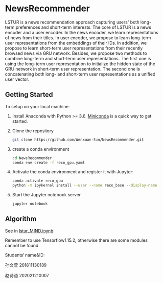 # NewsRecommender

LSTUR  is a news recommendation approach capturing users' both long-term preferences and short-term interests. The core of LSTUR is a news encoder and a user encoder. In the news encoder, we learn representations of news from their titles. In user encoder, we propose to learn long-term user representations from the embeddings of their IDs. In addition, we propose to learn short-term user representations from their recently browsed news via GRU network. Besides, we propose two methods to combine long-term and short-term user representations. The first one is using the long-term user representation to initialize the hidden state of the GRU network in short-term user representation. The second one is concatenating both long- and short-term user representations as a unified user vector.

## Getting Started

To setup on your local machine:

1. Install Anaconda with Python >= 3.6. [Miniconda](https://conda.io/miniconda.html) is a quick way to get started.

2. Clone the repository

   ```bash
   git clone https://github.com/Wenxuan-Sun/NewsRecommender.git
   ```

3. create a conda environment

   ```bash
   cd NewsRecommender
   conda env create -f reco_gpu.yaml
   ```

4. Activate the conda environment and register it with Jupyter:

   ```bash
   conda activate reco_gpu
   python -m ipykernel install --user --name reco_base --display-name "Python (reco)"
   ```

5. Start the Jupyter notebook server

   ```bash
   jupyter notebook
   ```

## Algorithm

See in [lstur_MIND.ipynb](lstur_MIND.ipynb)

Remember to use Tensorflow1.15.2, otherwise there are some modules cannot be found. 

Students‘ name&ID: 

孙文萱  201811130189

赵诗语  202021210007